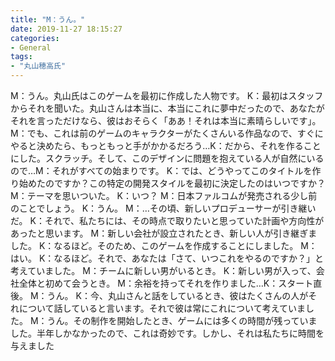```yaml
---
title: "M：うん。"
date: 2019-11-27 18:15:27
categories:
- General
tags:
- "丸山穂高氏"
---
```


M：うん。丸山氏はこのゲームを最初に作成した人物です。 K：最初はスタッフからそれを聞いた。丸山さんは本当に、本当にこれに夢中だったので、あなたがそれを言っただけなら、彼はおそらく「ああ！それは本当に素晴らしいです」。 M：でも、これは前のゲームのキャラクターがたくさんいる作品なので、すぐにやると決めたら、もっともっと手がかかるだろう…K：だから、それを作ることにした。スクラッチ。そして、このデザインに問題を抱えている人が自然にいるので…M：それがすべての始まりです。 K：では、どうやってこのタイトルを作り始めたのですか？この特定の開発スタイルを最初に決定したのはいつですか？ M：テーマを思いついた。 K：いつ？ M：日本ファルコムが発売される少し前のことでしょう。 K：うん。 M：…その頃、新しいプロデューサーが引き継いだ。 K：それで、私たちには、その時点で取りたいと思っていた計画や方向性があったと思います。 M：新しい会社が設立されたとき、新しい人が引き継ぎました。 K：なるほど。そのため、このゲームを作成することにしました。 M：はい。 K：なるほど。それで、あなたは「さて、いつこれをやるのですか？」と考えていました。 M：チームに新しい男がいるとき。 K：新しい男が入って、会社全体と初めて会うとき。 M：余裕を持ってそれを作りました…K：スタート直後。 M：うん。 K：今、丸山さんと話をしているとき、彼はたくさんの人がそれについて話していると言います。それで彼は常にこれについて考えていました。 M：うん。その制作を開始したとき、ゲームには多くの時間が残っていました。半年しかなかったので、これは奇妙です。しかし、それは私たちに時間を与えました
